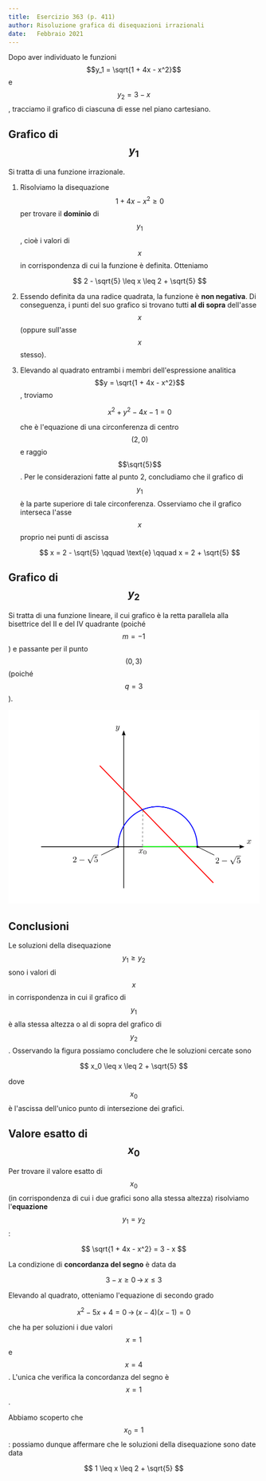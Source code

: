 ```yaml
---
title:  Esercizio 363 (p. 411)
author: Risoluzione grafica di disequazioni irrazionali
date:   Febbraio 2021
---
```


Dopo aver individuato le funzioni $$y_1 = \sqrt{1 + 4x - x^2}$$ e $$y_2 = 3 - x$$, tracciamo il grafico di ciascuna di esse nel piano cartesiano.

## Grafico di $$y_1$$

Si tratta di una funzione irrazionale.

1. Risolviamo la disequazione $$1 + 4x - x^2 \geq 0$$ per trovare il **dominio** di $$y_1$$, cioè i valori di $$x$$ in corrispondenza di cui la funzione è definita. Otteniamo

   $$
     2 - \sqrt{5} \leq x \leq 2 + \sqrt{5}
   $$
   
2. Essendo definita da una radice quadrata, la funzione è **non negativa**. Di conseguenza, i punti del suo grafico si trovano tutti **al di sopra** dell'asse $$x$$ (oppure sull'asse $$x$$ stesso).

3. Elevando al quadrato entrambi i membri dell'espressione analitica $$y = \sqrt{1 + 4x - x^2}$$, troviamo

   $$
     x^2 + y^2 - 4x - 1 = 0
   $$
   
   che è l'equazione di una circonferenza di centro $$(2, 0)$$ e raggio $$\sqrt{5}$$. Per le considerazioni fatte al punto 2, concludiamo che il grafico di $$y_1$$ è la parte superiore di tale circonferenza. Osserviamo che il grafico interseca l'asse $$x$$ proprio nei punti di ascissa
   
   $$
     x = 2 - \sqrt{5} \qquad \text{e} \qquad x = 2 + \sqrt{5}
   $$

## Grafico di $$y_2$$

Si tratta di una funzione lineare, il cui grafico è la retta parallela alla bisettrice del II e del IV quadrante (poiché $$m=-1$$) e passante per il punto $$(0,3)$$ (poiché $$q = 3$$).

![img/u7-363](../img/u7-363.svg)

## Conclusioni

Le soluzioni della disequazione $$y_1 \geq y_2$$ sono i valori di $$x$$ in corrispondenza in cui il grafico di $$y_1$$ è alla stessa altezza o al di sopra del grafico di $$y_2$$. Osservando la figura possiamo concludere che le soluzioni cercate sono

$$
  x_0 \leq x \leq 2 + \sqrt{5}
$$

dove $$x_0$$ è l'ascissa dell'unico punto di intersezione dei grafici.

## Valore esatto di $$x_0$$

Per trovare il valore esatto di $$x_0$$ (in corrispondenza di cui i due grafici sono alla stessa altezza) risolviamo l'**equazione** $$y_1 = y_2$$:

$$
  \sqrt{1 + 4x - x^2} = 3 - x
$$

La condizione di **concordanza del segno** è data da

$$
  3 - x \geq 0\, \rightarrow \, x \leq 3
$$

Elevando al quadrato, otteniamo l'equazione di secondo grado

$$
  x^2 - 5x + 4 = 0 \, \rightarrow \, (x - 4)(x - 1) = 0
$$

che ha per soluzioni i due valori $$x = 1$$ e $$x = 4$$. L'unica che verifica la concordanza del segno è $$x = 1$$.

Abbiamo scoperto che $$x_0 = 1$$: possiamo dunque affermare che le soluzioni della disequazione sono date data

$$
  1 \leq x \leq 2 + \sqrt{5}
$$
